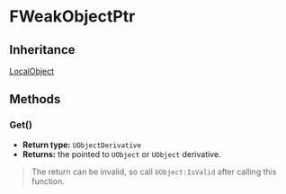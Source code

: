 # FWeakObjectPtr

## Inheritance
[LocalObject](./localobject.md)

## Methods

### Get()

- **Return type:** `UObjectDerivative`
- **Returns:** the pointed to `UObject` or `UObject` derivative.
> The return can be invalid, so call `UObject:IsValid` after calling this function.